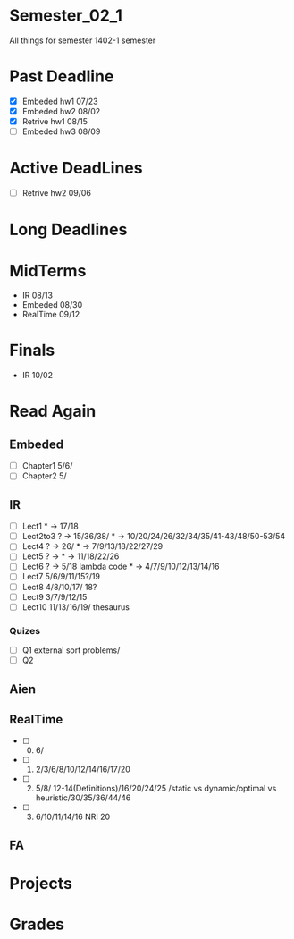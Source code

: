 # Semester_02_1
All things for semester 1402-1 semester

# Past Deadline
- [x] Embeded    hw1         07/23
- [x] Embeded    hw2         08/02
- [x] Retrive    hw1         08/15
- [ ] Embeded    hw3         08/09

# Active DeadLines
- [ ] Retrive    hw2         09/06


# Long Deadlines

# MidTerms
- IR            08/13
- Embeded       08/30
- RealTime      09/12

# Finals
- IR            10/02


# Read Again
## Embeded
- [ ] Chapter1  5/6/
- [ ] Chapter2  5/

## IR
- [ ] Lect1     * -> 17/18
- [ ] Lect2to3  ? -> 15/36/38/        * -> 10/20/24/26/32/34/35/41-43/48/50-53/54
- [ ] Lect4     ? -> 26/              * -> 7/9/13/18/22/27/29
- [ ] Lect5     ? ->                  * -> 11/18/22/26
- [ ] Lect6     ? -> 5/18 lambda code * -> 4/7/9/10/12/13/14/16
- [ ] Lect7     5/6/9/11/15?/19
- [ ] Lect8     4/8/10/17/ 18?
- [ ] Lect9     3/7/9/12/15
- [ ] Lect10    11/13/16/19/ thesaurus

### Quizes
- [ ] Q1        external sort problems/
- [ ] Q2

## Aien

## RealTime
- [ ] 0.    6/
- [ ] 1.    2/3/6/8/10/12/14/16/17/20
- [ ] 2.    5/8/ 12-14(Definitions)/16/20/24/25 /static vs dynamic/optimal vs heuristic/30/35/36/44/46
- [ ] 3.    6/10/11/14/16 NRI 20

## FA

# Projects

# Grades